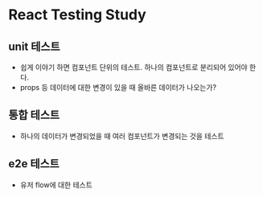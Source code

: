 # React Testing Study

## unit 테스트

- 쉽게 이야기 하면 컴포넌트 단위의 테스트. 하나의 컴포넌트로 분리되어 있어야 한다.
- props 등 데이터에 대한 변경이 있을 때 올바른 데이터가 나오는가?

## 통합 테스트

- 하나의 데이터가 변경되었을 때 여러 컴포넌트가 변경되는 것을 테스트

## e2e 테스트

- 유저 flow에 대한 테스트
